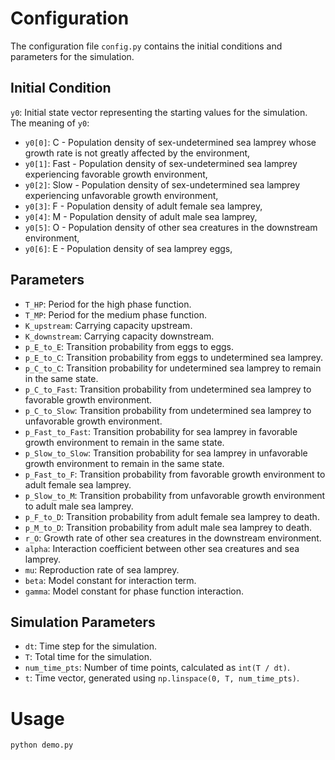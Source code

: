 # Configuration

The configuration file `config.py` contains the initial conditions and parameters for the simulation.

## Initial Condition
`y0`: Initial state vector representing the starting values for the simulation. The meaning of `y0`:
- `y0[0]`: C - Population density of sex-undetermined sea lamprey whose growth rate is not greatly affected by the environment,
- `y0[1]`: Fast - Population density of sex-undetermined sea lamprey experiencing favorable growth environment,
- `y0[2]`: Slow - Population density of sex-undetermined sea lamprey experiencing unfavorable growth environment,
- `y0[3]`: F - Population density of adult female sea lamprey,
- `y0[4]`: M - Population density of adult male sea lamprey,
- `y0[5]`: O - Population density of other sea creatures in the downstream environment,
- `y0[6]`: E - Population density of sea lamprey eggs,

## Parameters
- `T_HP`: Period for the high phase function.
- `T_MP`: Period for the medium phase function.
- `K_upstream`: Carrying capacity upstream.
- `K_downstream`: Carrying capacity downstream.
- `p_E_to_E`: Transition probability from eggs to eggs.
- `p_E_to_C`: Transition probability from eggs to undetermined sea lamprey.
- `p_C_to_C`: Transition probability for undetermined sea lamprey to remain in the same state.
- `p_C_to_Fast`: Transition probability from undetermined sea lamprey to favorable growth environment.
- `p_C_to_Slow`: Transition probability from undetermined sea lamprey to unfavorable growth environment.
- `p_Fast_to_Fast`: Transition probability for sea lamprey in favorable growth environment to remain in the same state.
- `p_Slow_to_Slow`: Transition probability for sea lamprey in unfavorable growth environment to remain in the same state.
- `p_Fast_to_F`: Transition probability from favorable growth environment to adult female sea lamprey.
- `p_Slow_to_M`: Transition probability from unfavorable growth environment to adult male sea lamprey.
- `p_F_to_D`: Transition probability from adult female sea lamprey to death.
- `p_M_to_D`: Transition probability from adult male sea lamprey to death.
- `r_O`: Growth rate of other sea creatures in the downstream environment.
- `alpha`: Interaction coefficient between other sea creatures and sea lamprey.
- `mu`: Reproduction rate of sea lamprey.
- `beta`: Model constant for interaction term.
- `gamma`: Model constant for phase function interaction.

## Simulation Parameters
- `dt`: Time step for the simulation.
- `T`: Total time for the simulation.
- `num_time_pts`: Number of time points, calculated as `int(T / dt)`.
- `t`: Time vector, generated using `np.linspace(0, T, num_time_pts)`.

# Usage

```bash
python demo.py
```